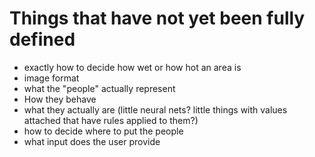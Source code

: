 # Things that have not yet been fully defined

 * exactly how to decide how wet or how hot an area is
 * image format
 * what the "people" actually represent
 * How they behave
 * what they actually are (little neural nets? little things with values attached that have rules applied to them?)
 * how to decide where to put the people
 * what input does the user provide